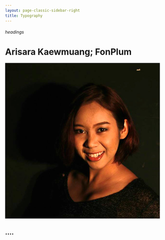 ```yaml
---
layout: page-classic-sidebar-right
title: Typography
---
```

###### headings

# Arisara Kaewmuang; FonPlum

![FonPlum](../img/profile-pic.jpg)

## ....